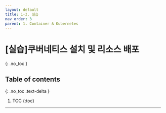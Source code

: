 ```yaml
---
layout: default
title: 1-3. 실습
nav_order: 3
parent: 1. Container & Kubernetes
---
```


# [실습]쿠버네티스 설치 및 리소스 배포
{: .no_toc }

## Table of contents
{: .no_toc .text-delta }

1. TOC
{:toc}

---

